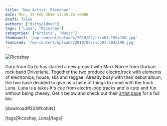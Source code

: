 ```yaml
---
title: 'New Artist: Ricoshay'
date: Mon, 15 Feb 2010 11:45:36 +0000
draft: false
authors: ["dirtyoldman"]
tags: ["Luna", "Ricoshay"]
categories: ["Artists", "Music"]
thumbnail: '/wp-content/uploads/2010/02/rico01-150x150.jpg'
featured: '/wp-content/uploads/2010/02/rico01-304x190.jpg'
---
```


![](/wp-content/uploads/2010/02/rico01-e1266234011716.jpg "Ricoshay")

Gary from GaZo has started a new project with Mark Norrie from Durban rock band Driverlane. Together the two produce electro/rock with elements of electronica, house, ska and reggae. Already busy with their debut album, the two have decided to give us a taste of things to come with the track Luna. Luna is a takes it's cue from electro-pop tracks and is cute and fun without being cheesy. Get it below and check out their [artist page](/artists/ricoshay) for a full bio.

\[download#224#nohits\]

\[tags\]Ricoshay, Luna\[/tags\]